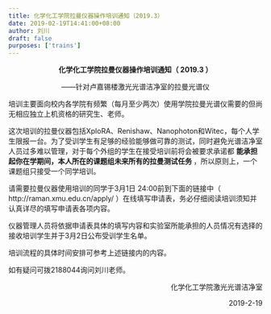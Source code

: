 ```yaml
---
title: 化学化工学院拉曼仪器操作培训通知（2019.3）
date: 2019-02-19T14:41:00+08:00
author: 刘川
draft: false
purposes: ['trains']
---
```

<div style="">
 <p align="center">
  <strong>
   化学化工学院拉曼仪器操作培训通知（
  </strong>
  <strong>
   2019.3
  </strong>
  <strong>
   ）
  </strong>
 </p>
 <p align="center">
  <strong>
  </strong>
  ——针对卢嘉锡楼激光光谱洁净室的拉曼光谱仪
 </p>
 <p align="left">
 </p>
 <p align="left">
  培训主要面向校内各学院有频繁（每月至少两次）使用学院拉曼光谱仪需要的但尚无相应独立上机资格的研究生、老师。
 </p>
 <p align="left">
  这次培训的拉曼仪器包括XploRA、Renishaw、Nanophoton和Witec，每个人学生限报一台。为了受训学生有足够的经验能够做可靠的测试，同时避免光谱洁净室人员过多难以管理，对于每个外组的学生在接受培训前将会被要求承诺都
  <strong>
   能承担起你在学期间，本人所在的课题组未来所有的拉曼测试任务
  </strong>
  ，所以原则上，一个课题组只接受一个同学培训。
 </p>
 <p>
  请需要拉曼仪器使用培训的同学于3月1日 24:00前到下面的链接中（ http://raman.xmu.edu.cn/apply/ ）在线填写申请表，务必仔细阅读培训须知并认真详尽的填写申请表各项内容。
 </p>
 <p align="left">
  仪器管理人员将依据申请表具体的填写内容和实验室所能承担的人员情况有选择的接收培训学生并于3月2日公布受训学生名单。
 </p>
 <p align="left">
  培训流程的具体时间安排可参考上述链接内的内容。
 </p>
 <p align="left">
  如有疑问可拨2188044询问刘川老师。
 </p>
 <p align="right">
  化学化工学院激光光谱洁净室
 </p>
 <p align="right">
  2019-2-19
 </p>
</div>
